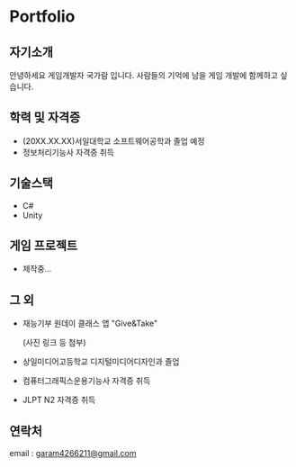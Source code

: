 # Portfolio

## 자기소개
안녕하세요 게임개발자 국가람 입니다. 사람들의 기억에 남을 게임 개발에 함께하고 싶습니다.

## 학력 및 자격증
* (20XX.XX.XX)서일대학교 소프트웨어공학과 졸업 예정
* 정보처리기능사 자격증 취득   

## 기술스택
* C#
* Unity   

## 게임 프로젝트
* 제작중...

## 그 외
* 재능기부 원데이 클래스 앱 "Give&Take"

    (사진 링크 등 첨부)

* 상일미디어고등학교 디지털미디어디자인과 졸업
* 컴퓨터그래픽스운용기능사 자격증 취득
* JLPT N2 자격증 취득

## 연락처
email : garam4266211@gmail.com
